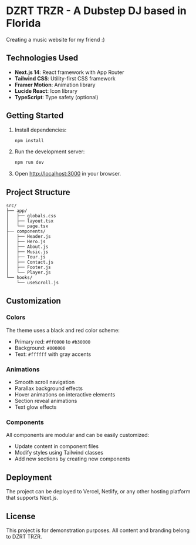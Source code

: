 # DZRT TRZR - A Dubstep DJ based in Florida

Creating a music website for my friend :) 

## Technologies Used

- **Next.js 14**: React framework with App Router
- **Tailwind CSS**: Utility-first CSS framework
- **Framer Motion**: Animation library
- **Lucide React**: Icon library
- **TypeScript**: Type safety (optional)

## Getting Started

1. Install dependencies:
   ```bash
   npm install
   ```

2. Run the development server:
   ```bash
   npm run dev
   ```

3. Open [http://localhost:3000](http://localhost:3000) in your browser.

## Project Structure

```
src/
├── app/
│   ├── globals.css
│   ├── layout.tsx
│   └── page.tsx
├── components/
│   ├── Header.js
│   ├── Hero.js
│   ├── About.js
│   ├── Music.js
│   ├── Tour.js
│   ├── Contact.js
│   ├── Footer.js
│   └── Player.js
└── hooks/
    └── useScroll.js
```

## Customization

### Colors
The theme uses a black and red color scheme:
- Primary red: `#ff0000` to `#b30000`
- Background: `#000000`
- Text: `#ffffff` with gray accents

### Animations
- Smooth scroll navigation
- Parallax background effects
- Hover animations on interactive elements
- Section reveal animations
- Text glow effects

### Components
All components are modular and can be easily customized:
- Update content in component files
- Modify styles using Tailwind classes
- Add new sections by creating new components

## Deployment

The project can be deployed to Vercel, Netlify, or any other hosting platform that supports Next.js.

## License

This project is for demonstration purposes. All content and branding belong to DZRT TRZR.
